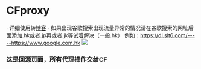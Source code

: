 # CFproxy

· 详细使用转[博客](https://bk.shunleite.com/post-51.html)
· 如果出现谷歌搜索出现流量异常的情况请在谷歌搜索的网址后面添加.hk或者.jp再或者.jk等试着解决（一般.hk）
  例如：https://dl.slt6.com/-----https://www.google.com.hk
![](https://i.loli.net/2020/03/20/zQVJeTR1m8Ob5nY.jpg)

### 这是回源页面，所有代理操作交给CF
